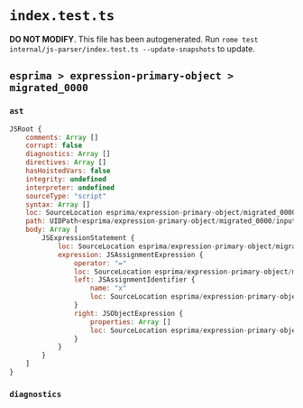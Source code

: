 # `index.test.ts`

**DO NOT MODIFY**. This file has been autogenerated. Run `rome test internal/js-parser/index.test.ts --update-snapshots` to update.

## `esprima > expression-primary-object > migrated_0000`

### `ast`

```javascript
JSRoot {
	comments: Array []
	corrupt: false
	diagnostics: Array []
	directives: Array []
	hasHoistedVars: false
	integrity: undefined
	interpreter: undefined
	sourceType: "script"
	syntax: Array []
	loc: SourceLocation esprima/expression-primary-object/migrated_0000/input.js 1:0-1:6
	path: UIDPath<esprima/expression-primary-object/migrated_0000/input.js>
	body: Array [
		JSExpressionStatement {
			loc: SourceLocation esprima/expression-primary-object/migrated_0000/input.js 1:0-1:6
			expression: JSAssignmentExpression {
				operator: "="
				loc: SourceLocation esprima/expression-primary-object/migrated_0000/input.js 1:0-1:6
				left: JSAssignmentIdentifier {
					name: "x"
					loc: SourceLocation esprima/expression-primary-object/migrated_0000/input.js 1:0-1:1 (x)
				}
				right: JSObjectExpression {
					properties: Array []
					loc: SourceLocation esprima/expression-primary-object/migrated_0000/input.js 1:4-1:6
				}
			}
		}
	]
}
```

### `diagnostics`

```

```
